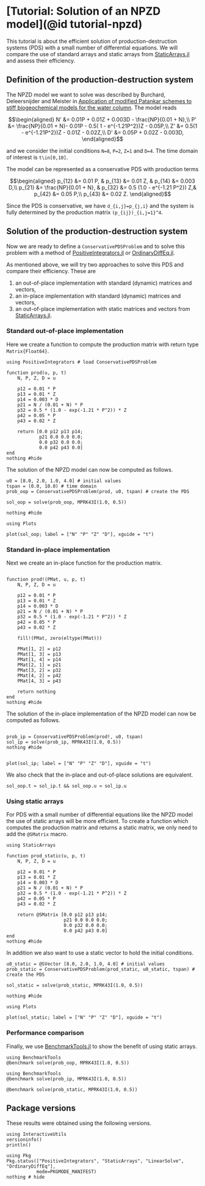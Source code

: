 # [Tutorial: Solution of an NPZD model](@id tutorial-npzd)

This tutorial is about the efficient solution of production-destruction systems (PDS) with a small number of differential equations.
We will compare the use of standard arrays and static arrays from [StaticArrays.jl](https://juliaarrays.github.io/StaticArrays.jl/stable/) and assess their efficiency.

## Definition of the production-destruction system

The NPZD model we want to solve was described by Burchard, Deleersnijder and Meister in [Application of modified Patankar schemes to stiff biogeochemical models for the water column](https://doi.org/10.1007/s10236-005-0001-x). The model reads
```math
\begin{aligned}
N' &= 0.01P + 0.01Z + 0.003D - \frac{NP}{0.01 + N},\\
P' &= \frac{NP}{0.01 + N}- 0.01P - 0.5( 1 - e^{-1.21P^2})Z - 0.05P,\\
Z' &= 0.5(1 - e^{-1.21P^2})Z - 0.01Z - 0.02Z,\\
D' &= 0.05P + 0.02Z - 0.003D,
\end{aligned}
```
and we consider the initial conditions ``N=8``, ``P=2``, ``Z=1`` and ``D=4``. The time domain of interest is ``t\in[0,10]``. 

The model can be represented as a conservative PDS with production terms
```math
\begin{aligned}
p_{12} &= 0.01 P, & p_{13} &= 0.01 Z, & p_{14} &= 0.003 D,\\
p_{21} &= \frac{NP}{0.01 + N}, & p_{32} &= 0.5  (1.0 - e^{-1.21  P^2})  Z,& p_{42} &= 0.05  P,\\
p_{43} &= 0.02  Z.
\end{aligned}
```
Since the PDS is conservative, we have ``d_{i,j}=p_{j,i}`` and the system is fully determined by the production matrix ``(p_{ij})_{i,j=1}^4``.

## Solution of the production-destruction system

Now we are ready to define a `ConservativePDSProblem` and to solve this problem with a method of [PositiveIntegrators.jl](https://github.com/SKopecz/PositiveIntegrators.jl) or [OrdinaryDiffEq.jl](https://docs.sciml.ai/OrdinaryDiffEq/stable/). 

As mentioned above, we will try two approaches to solve this PDS and compare their efficiency. These are
1. an out-of-place implementation with standard (dynamic) matrices and vectors,
2. an in-place implementation with standard (dynamic) matrices and vectors,
3. an out-of-place implementation with static matrices and vectors from [StaticArrays.jl](https://juliaarrays.github.io/StaticArrays.jl/stable/).

### Standard out-of-place implementation

Here we create a function to compute the production matrix with return type `Matrix{Float64}`.

```@example NPZD
using PositiveIntegrators # load ConservativePDSProblem

function prod(u, p, t)
    N, P, Z, D = u

    p12 = 0.01 * P
    p13 = 0.01 * Z
    p14 = 0.003 * D
    p21 = N / (0.01 + N) * P
    p32 = 0.5 * (1.0 - exp(-1.21 * P^2)) * Z
    p42 = 0.05 * P
    p43 = 0.02 * Z

    return [0.0 p12 p13 p14;
            p21 0.0 0.0 0.0;
            0.0 p32 0.0 0.0;
            0.0 p42 p43 0.0]
end
nothing #hide
```
The solution of the NPZD model can now be computed as follows.
```@example NPZD
u0 = [8.0, 2.0, 1.0, 4.0] # initial values
tspan = (0.0, 10.0) # time domain
prob_oop = ConservativePDSProblem(prod, u0, tspan) # create the PDS

sol_oop = solve(prob_oop, MPRK43I(1.0, 0.5))

nothing #hide
```
```@example NPZD
using Plots

plot(sol_oop; label = ["N" "P" "Z" "D"], xguide = "t")
```

### Standard in-place implementation

Next we create an in-place function for the production matrix.

```@example NPZD

function prod!(PMat, u, p, t)
    N, P, Z, D = u

    p12 = 0.01 * P
    p13 = 0.01 * Z
    p14 = 0.003 * D
    p21 = N / (0.01 + N) * P
    p32 = 0.5 * (1.0 - exp(-1.21 * P^2)) * Z
    p42 = 0.05 * P
    p43 = 0.02 * Z

    fill!(PMat, zero(eltype(PMat)))

    PMat[1, 2] = p12
    PMat[1, 3] = p13
    PMat[1, 4] = p14
    PMat[2, 1] = p21
    PMat[3, 2] = p32
    PMat[4, 2] = p42
    PMat[4, 3] = p43

    return nothing
end
nothing #hide
```

The solution of the in-place implementation of the NPZD model can now be computed as follows.
```@example NPZD

prob_ip = ConservativePDSProblem(prod!, u0, tspan)
sol_ip = solve(prob_ip, MPRK43I(1.0, 0.5))
nothing #hide
```
```@example NPZD

plot(sol_ip; label = ["N" "P" "Z" "D"], xguide = "t")
```

We also check that the in-place and out-of-place solutions are equivalent.
```@example NPZD
sol_oop.t ≈ sol_ip.t && sol_oop.u ≈ sol_ip.u
```

### Using static arrays
For PDS with a small number of differential equations like the NPZD model the use of static arrays will be more efficient. To create a function which computes the production matrix and returns a static matrix, we only need to add the `@SMatrix` macro.

```@example NPZD
using StaticArrays

function prod_static(u, p, t)
    N, P, Z, D = u

    p12 = 0.01 * P
    p13 = 0.01 * Z
    p14 = 0.003 * D
    p21 = N / (0.01 + N) * P
    p32 = 0.5 * (1.0 - exp(-1.21 * P^2)) * Z
    p42 = 0.05 * P
    p43 = 0.02 * Z

    return @SMatrix [0.0 p12 p13 p14;
                     p21 0.0 0.0 0.0;
                     0.0 p32 0.0 0.0;
                     0.0 p42 p43 0.0]
end
nothing #hide
```
In addition we also want to use a static vector to hold the initial conditions.
```@example NPZD
u0_static = @SVector [8.0, 2.0, 1.0, 4.0] # initial values
prob_static = ConservativePDSProblem(prod_static, u0_static, tspan) # create the PDS

sol_static = solve(prob_static, MPRK43I(1.0, 0.5))

nothing #hide
```
```@example NPZD
using Plots

plot(sol_static; label = ["N" "P" "Z" "D"], xguide = "t")
```
### Performance comparison

Finally, we use [BenchmarkTools.jl](https://github.com/JuliaCI/BenchmarkTools.jl)
to show the benefit of using static arrays.

```@example NPZD
using BenchmarkTools
@benchmark solve(prob_oop, MPRK43I(1.0, 0.5))
```

```@example NPZD
using BenchmarkTools
@benchmark solve(prob_ip, MPRK43I(1.0, 0.5))
```

```@example NPZD
@benchmark solve(prob_static, MPRK43I(1.0, 0.5))
```

## Package versions

These results were obtained using the following versions.
```@example NPZD
using InteractiveUtils
versioninfo()
println()

using Pkg
Pkg.status(["PositiveIntegrators", "StaticArrays", "LinearSolve", "OrdinaryDiffEq"],
           mode=PKGMODE_MANIFEST)
nothing # hide
```
